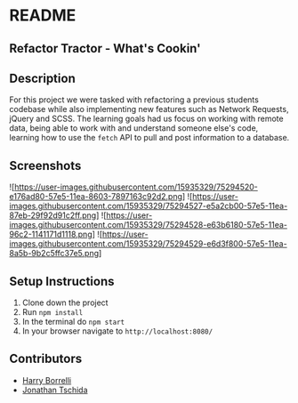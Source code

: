 # README
## Refactor Tractor - What's Cookin'

## Description
For this project we were tasked with refactoring a previous students codebase while also implementing new features such as Network Requests, jQuery and SCSS. The learning goals had us focus on working with remote data, being able to work with and understand someone else's code, learning how to use the `fetch` API to pull and post information to a database.

## Screenshots
![https://user-images.githubusercontent.com/15935329/75294520-e176ad80-57e5-11ea-8603-7897163c92d2.png]
![https://user-images.githubusercontent.com/15935329/75294527-e5a2cb00-57e5-11ea-87eb-29f92d91c2ff.png]
![https://user-images.githubusercontent.com/15935329/75294528-e63b6180-57e5-11ea-96c2-1141171d1118.png]
![https://user-images.githubusercontent.com/15935329/75294529-e6d3f800-57e5-11ea-8a5b-9b2c5ffc37e5.png]

## Setup Instructions
1. Clone down the project
2. Run `npm install`
3. In the terminal do `npm start`
4. In your browser navigate to `http://localhost:8080/`

## Contributors
* [Harry Borrelli](https://github.com/hborrelli1)
* [Jonathan Tschida](https://github.com/jonathan-tschida)

